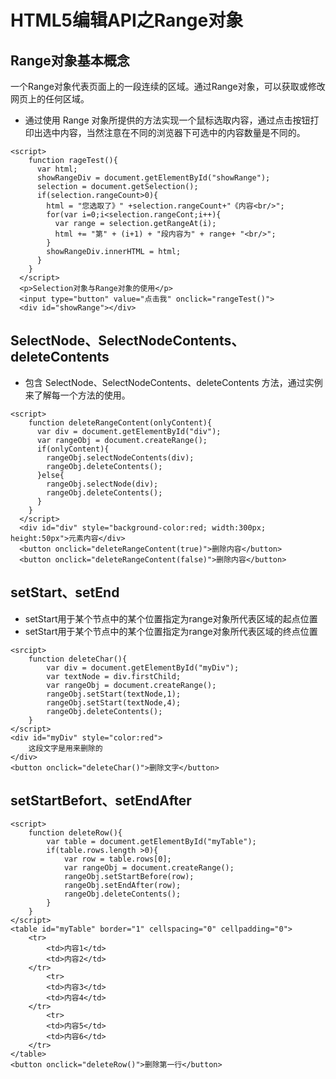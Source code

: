 # HTML5编辑API之Range对象

## Range对象基本概念
一个Range对象代表页面上的一段连续的区域。通过Range对象，可以获取或修改网页上的任何区域。
* 通过使用 Range 对象所提供的方法实现一个鼠标选取内容，通过点击按钮打印出选中内容，当然注意在不同的浏览器下可选中的内容数量是不同的。
```
<script>
    function rageTest(){
      var html;
      showRangeDiv = document.getElementById("showRange");
      selection = document.getSelection();
      if(selection.rangeCount>0){
        html = "您选取了》" +selection.rangeCount+"《内容<br/>";
        for(var i=0;i<selection.rangeCont;i++){
          var range = selection.getRangeAt(i);
          html += "第" + (i+1) + "段内容为" + range+ "<br/>";
        }
        showRangeDiv.innerHTML = html;
      }
    }
  </script>
  <p>Selection对象与Range对象的使用</p>
  <input type="button" value="点击我" onclick="rangeTest()">
  <div id="showRange"></div>
  ```
  
## SelectNode、SelectNodeContents、deleteContents
* 包含 SelectNode、SelectNodeContents、deleteContents 方法，通过实例来了解每一个方法的使用。
```
<script>
    function deleteRangeContent(onlyContent){
      var div = document.getElementById("div");
      var rangeObj = document.createRange();
      if(onlyContent){
        rangeObj.selectNodeContents(div);
        rangeObj.deleteContents();
      }else{
        rangeObj.selectNode(div);
        rangeObj.deleteContents();
      }
    }
  </script>
  <div id="div" style="background-color:red; width:300px; height:50px">元素内容</div>
  <button onclick="deleteRangeContent(true)">删除内容</button>
  <button onclick="deleteRangeContent(false)">删除内容</button>
  ```
  
## setStart、setEnd
* setStart用于某个节点中的某个位置指定为range对象所代表区域的起点位置
* setStart用于某个节点中的某个位置指定为range对象所代表区域的终点位置
```
<srcipt>
    function deleteChar(){
        var div = document.getElementById("myDiv");
        var textNode = div.firstChild;
        var rangeObj = document.createRange();
        rangeObj.setStart(textNode,1);
        rangeObj.setStart(textNode,4);
        rangeObj.deleteContents();
    }
</script>
<div id="myDiv" style="color:red">
    这段文字是用来删除的
</div>
<button onclick="deleteChar()">删除文字</button>
```
## setStartBefort、setEndAfter
```
<script>
    function deleteRow(){
        var table = document.getElementById("myTable");
        if(table.rows.length >0){
            var row = table.rows[0];
            var rangeObj = document.createRange();
            rangeObj.setStartBefore(row);
            rangeObj.setEndAfter(row);
            rangeObj.deleteContents();
        }
    }
</script>
<table id="myTable" border="1" cellspacing="0" cellpadding="0">
    <tr>
        <td>内容1</td>
        <td>内容2</td>
    </tr>
        <tr>
        <td>内容3</td>
        <td>内容4</td>
    </tr>
        <tr>
        <td>内容5</td>
        <td>内容6</td>
    </tr>
</table>
<button onclick="deleteRow()">删除第一行</button>
```
  
  
    
